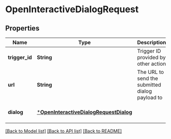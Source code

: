 # OpenInteractiveDialogRequest


## Properties
Name | Type | Description | Notes
------------ | ------------- | ------------- | -------------
**trigger_id** | **String** | Trigger ID provided by other action | [default to nothing]
**url** | **String** | The URL to send the submitted dialog payload to | [default to nothing]
**dialog** | [***OpenInteractiveDialogRequestDialog**](OpenInteractiveDialogRequestDialog.md) |  | [default to nothing]


[[Back to Model list]](../README.md#models) [[Back to API list]](../README.md#api-endpoints) [[Back to README]](../README.md)


